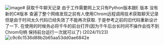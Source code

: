 ![image](https://github.com/user-attachments/assets/d44ec62e-6933-4df6-9ac9-31d3489f5f5e)# 获取千牛聊天记录
由于工作需要网上又只有Python版本跟E 版本 没有新的C#版本 
查遍了整个网络发现之前有人使用Chrom远程调用技术获取聊天记录 
但是由于时间太久代码已经失效了不能再次获取.
于是参考之前的旧代码重新设计了一下.
在使用的时候务必将千牛的前台打开(因为千牛后台长时间不操作会找不到Chrom句柄 保持前台运行一次就可以了)
(2024/11/23)
![c9c6c1536d88b2b65aa53dd0ae6842e](https://github.com/user-attachments/assets/556c5020-0fb5-4f83-82dc-98ac66ee86fb)
